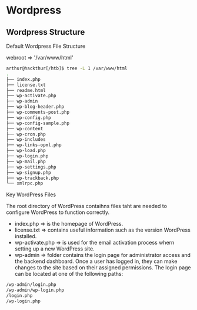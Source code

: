 


# Wordpress


## Wordpress Structure

Default Wordpress File Structure

webroot => '/var/www/html'

```bash
arthur@hackthur[/htb]$ tree -L 1 /var/www/html
.
├── index.php
├── license.txt
├── readme.html
├── wp-activate.php
├── wp-admin
├── wp-blog-header.php
├── wp-comments-post.php
├── wp-config.php
├── wp-config-sample.php
├── wp-content
├── wp-cron.php
├── wp-includes
├── wp-links-opml.php
├── wp-load.php
├── wp-login.php
├── wp-mail.php
├── wp-settings.php
├── wp-signup.php
├── wp-trackback.php
└── xmlrpc.php
```

Key WordPress Files

The root directory of WordPress contaihns files taht are needed to configure WordPress to function correctly.

-   index.php => is the homepage of WordPress.
-   license.txt => contains useful information such as the version WordPress installed.
-   wp-activate.php => is used for the email activation process whern setting up a new WordPress site.
-   wp-admin => folder contains the login page for administrator access and the backend dashboard. Once a user
                has logged in, they can make changes to the site based on their assigned permissions. The login page
                can be located at one of the following paths:

```bash
/wp-admin/login.php
/wp-admin/wp-login.php
/login.php
/wp-login.php
```

